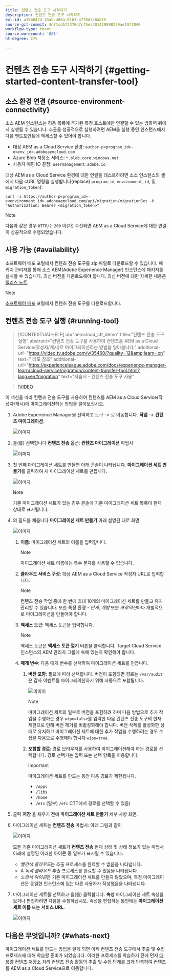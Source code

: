 ```yaml
---
title: 컨텐츠 전송 도구 시작하기
description: 컨텐츠 전송 도구 시작하기
exl-id: a19b8424-33ab-488a-91b3-47f0d3c8abf5
source-git-commit: 4d71cd5f2376d7cf5ea201410890259ae19f2846
workflow-type: tm+mt
source-wordcount: '801'
ht-degree: 27%

---
```


# 컨텐츠 전송 도구 시작하기 {#getting-started-content-transfer-tool}

## 소스 환경 연결 {#source-environment-connectivity}

소스 AEM 인스턴스는 허용 목록에 추가된 특정 호스트에만 연결할 수 있는 방화벽 뒤에서 실행될 수 있습니다. 추출을 성공적으로 실행하려면 AEM을 실행 중인 인스턴스에서 다음 엔드포인트에 액세스할 수 있어야 합니다.

* 대상 AEM as a Cloud Service 환경: `author-p<program_id>-e<env_id>.adobeaemcloud.com`
* Azure Blob 저장소 서비스: `*.blob.core.windows.net`
* 사용자 매핑 IO 끝점: `usermanagement.adobe.io`

대상 AEM as a Cloud Service 환경에 대한 연결을 테스트하려면 소스 인스턴스의 셸에서 다음 cURL 명령을 실행합니다(replace) `program_id`, `environment_id`, 및 `migration_token`):

`curl -i https://author-p<program_id>-e<environment_id>.adobeaemcloud.com/api/migration/migrationSet -H "Authorization: Bearer <migration_token>"`

>[!NOTE]
>다음과 같은 경우 `HTTP/2 200` 이(가) 수신되면 AEM as a Cloud Service에 대한 연결이 성공적으로 수행되었습니다.

## 사용 가능 {#availability}

소프트웨어 배포 포털에서 컨텐츠 전송 도구를 zip 파일로 다운로드할 수 있습니다. 패키지 관리자를 통해 소스 AEM(Adobe Experience Manager) 인스턴스에 패키지를 설치할 수 있습니다. 최신 버전을 다운로드해야 합니다. 최신 버전에 대한 자세한 내용은 [릴리스 노트](https://experienceleague.adobe.com/docs/experience-manager-cloud-service/release-notes/release-notes/release-notes-current.html?lang=ko-KR).

>[!NOTE]
>[소프트웨어 배포](https://experience.adobe.com/#/downloads/content/software-distribution/en/aemcloud.html) 포털에서 컨텐츠 전송 도구를 다운로드합니다.

## 컨텐츠 전송 도구 실행 {#running-tool}

>[!CONTEXTUALHELP]
>id="aemcloud_ctt_demo"
>title="컨텐츠 전송 도구 실행"
>abstract="컨텐츠 전송 도구를 사용하여 컨텐츠를 AEM as a Cloud Service(작성자/게시)로 마이그레이션하는 방법을 알아봅니다."
>additional-url="https://video.tv.adobe.com/v/35460/?quality=12&amp;learn=on" text=" 데모 참조"
>additional-url="https://experienceleague.adobe.com/docs/experience-manager-learn/cloud-service/migration/content-transfer-tool.html?lang=en#migration" text="자습서 - 컨텐츠 전송 도구 사용"

>[!VIDEO](https://video.tv.adobe.com/v/35460/?quality=12&learn=on)


이 섹션을 따라 컨텐츠 전송 도구를 사용하여 컨텐츠를 AEM as a Cloud Service(작성자/게시)에 마이그레이션하는 방법을 알아보십시오.

1. Adobe Experience Manager을 선택하고 도구 -> 로 이동합니다. **작업** -> **컨텐츠 마이그레이션**.

   ![이미지](/help/move-to-cloud-service/content-transfer-tool/assets-ctt/ctt01.png)

1. 을(를) 선택합니다 **컨텐츠 전송** 옵션: **컨텐츠 마이그레이션** 마법사

   ![이미지](/help/move-to-cloud-service/content-transfer-tool/assets-ctt/ctt02.png)


1. 첫 번째 마이그레이션 세트를 만들면 아래 콘솔이 나타납니다. **마이그레이션 세트 만들기**&#x200B;를 클릭하여 새 마이그레이션 세트를 만듭니다.

   ![이미지](/help/move-to-cloud-service/content-transfer-tool/assets-ctt/ctt03.png)

   >[!NOTE]
   >기존 마이그레이션 세트가 있는 경우 콘솔에 기존 마이그레이션 세트 목록이 현재 상태로 표시됩니다.


1. 의 필드를 채웁니다 **마이그레이션 세트 만들기** 아래 설명된 대로 화면.

   ![이미지](/help/move-to-cloud-service/content-transfer-tool/assets-ctt/ctt04.png)

   1. **이름**: 마이그레이션 세트의 이름을 입력합니다.
      >[!NOTE]
      >마이그레이션 세트 이름에는 특수 문자를 사용할 수 없습니다.

   1. **클라우드 서비스 구성**: 대상 AEM as a Cloud Service 작성자 URL로 입력합니다.

      >[!NOTE]
      >컨텐츠 전송 작업 중에 한 번에 최대 10개의 마이그레이션 세트를 만들고 유지 관리할 수 있습니다.
      >또한 특정 환경 - *단계*, *개발* 또는 *프로덕션*&#x200B;마다 개별적으로 마이그레이션을 만들어야 합니다.

   1. **액세스 토큰**: 액세스 토큰을 입력합니다.

      >[!NOTE]
      >액세스 토큰은 **액세스 토큰 열기** 버튼을 클릭합니다. Target Cloud Service 인스턴스의 AEM 관리자 그룹에 속해 있는지 확인해야 합니다.

   1. **매개 변수**: 다음 매개 변수를 선택하여 마이그레이션 세트를 만듭니다.

      1. **버전 포함**: 필요에 따라 선택합니다. 버전이 포함되면 경로는 `/var/audit` 은 감사 이벤트를 마이그레이션하기 위해 자동으로 포함됩니다.

         ![이미지](/help/move-to-cloud-service/content-transfer-tool/assets-ctt/ctt05.png)

         >[!NOTE]
         >마이그레이션 세트의 일부로 버전을 포함하려 하며 다음 방법으로 추가 작업을 수행하는 경우 `wipe=false`를 입력한 다음 컨텐츠 전송 도구의 현재 제한으로 인해 버전 제거를 비활성화해야 합니다. 버전 삭제를 활성화한 상태로 유지하고 마이그레이션 세트에 대한 추가 작업을 수행하려는 경우 수집을 다음으로 수행해야 합니다 `wipe=true`.


      1. **포함할 경로**: 경로 브라우저를 사용하여 마이그레이션해야 하는 경로를 선택합니다. 경로 선택기는 입력 또는 선택 항목을 허용합니다.

         >[!IMPORTANT]
         >마이그레이션 세트를 만드는 동안 다음 경로가 제한됩니다.
         >* `/apps`
         >* `/libs`
         >* `/home`
         >* `/etc` (일부) `/etc` CTT에서 경로를 선택할 수 있음)


1. 클릭 **저장** 을 채우기 전에 **마이그레이션 세트 만들기** 세부 사항 화면.

1. 마이그레이션 세트는 **컨텐츠 전송** 마법사: 아래 그림과 같이

   ![이미지](/help/move-to-cloud-service/content-transfer-tool/assets-ctt/ctt07.png)

   모든 기존 마이그레이션 세트가 **컨텐츠 전송** 현재 상태 및 상태 정보가 있는 마법사 아래에 설명된 이러한 아이콘 중 일부가 표시될 수 있습니다.

   * *빨간색 클라우드*&#x200B;는 추출 프로세스를 완료할 수 없음을 나타냅니다.
   * A *녹색 클라우드* 추출 프로세스를 완료할 수 있음을 나타냅니다.
   * *노란색 아이콘*&#x200B;은 기존 마이그레이션 세트를 만들지 않았으며, 특정 마이그레이션은 동일한 인스턴스에 있는 다른 사용자가 작성했음을 나타냅니다.

1. 마이그레이션 세트를 선택하고 을(를) 클릭합니다. **속성** 마이그레이션 세트 속성을 보거나 편집하려면 다음을 수행하십시오. 속성을 편집하는 동안에는 **마이그레이션 세트 이름** 또는 **서비스 URL**.

   ![이미지](/help/move-to-cloud-service/content-transfer-tool/assets-ctt/ctt06.png)


## 다음은 무엇입니까? {#whats-next}

마이그레이션 세트를 만드는 방법을 알게 되면 이제 컨텐츠 전송 도구에서 추출 및 수집 프로세스에 대해 학습할 준비가 되었습니다. 이러한 프로세스를 학습하기 전에 먼저 [대용량 컨텐츠 저장소 처리](https://experienceleague.adobe.com/docs/experience-manager-cloud-service/moving/cloud-migration/content-transfer-tool/handling-large-content-repositories.html?lang=en) 컨텐츠 전송 활동의 추출 및 수집 단계를 크게 단축하여 컨텐츠를 AEM as a Cloud Service으로 이동합니다.
